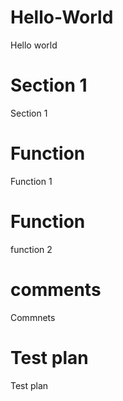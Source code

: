 # Hello-World
Hello world

# Section 1
Section 1

# Function
Function 1

# Function
function 2

# comments
Commnets


# Test plan
Test plan

